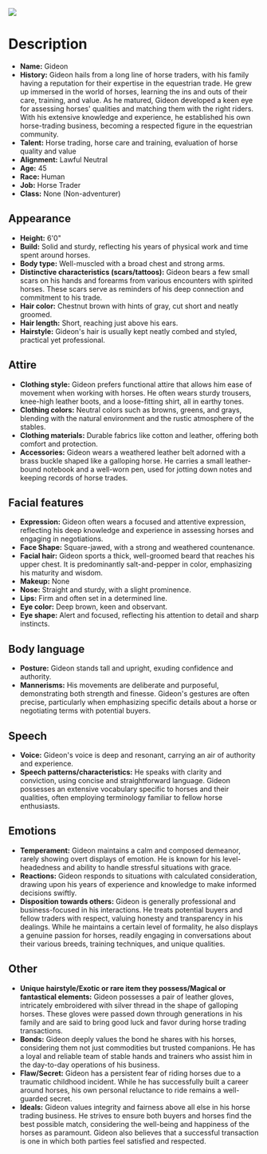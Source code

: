 ![](https://i.imgur.com/iTbJYBM.png)

# Description

- **Name:** Gideon
- **History:** Gideon hails from a long line of horse traders, with his family having a reputation for their expertise in the equestrian trade. He grew up immersed in the world of horses, learning the ins and outs of their care, training, and value. As he matured, Gideon developed a keen eye for assessing horses' qualities and matching them with the right riders. With his extensive knowledge and experience, he established his own horse-trading business, becoming a respected figure in the equestrian community.
- **Talent:** Horse trading, horse care and training, evaluation of horse quality and value
- **Alignment:** Lawful Neutral
- **Age:** 45
- **Race:** Human
- **Job:** Horse Trader
- **Class:** None (Non-adventurer)

## Appearance

- **Height:** 6'0"
- **Build:** Solid and sturdy, reflecting his years of physical work and time spent around horses.
- **Body type:** Well-muscled with a broad chest and strong arms.
- **Distinctive characteristics (scars/tattoos):** Gideon bears a few small scars on his hands and forearms from various encounters with spirited horses. These scars serve as reminders of his deep connection and commitment to his trade.
- **Hair color:** Chestnut brown with hints of gray, cut short and neatly groomed.
- **Hair length:** Short, reaching just above his ears.
- **Hairstyle:** Gideon's hair is usually kept neatly combed and styled, practical yet professional.

## Attire

- **Clothing style:** Gideon prefers functional attire that allows him ease of movement when working with horses. He often wears sturdy trousers, knee-high leather boots, and a loose-fitting shirt, all in earthy tones.
- **Clothing colors:** Neutral colors such as browns, greens, and grays, blending with the natural environment and the rustic atmosphere of the stables.
- **Clothing materials:** Durable fabrics like cotton and leather, offering both comfort and protection.
- **Accessories:** Gideon wears a weathered leather belt adorned with a brass buckle shaped like a galloping horse. He carries a small leather-bound notebook and a well-worn pen, used for jotting down notes and keeping records of horse trades.

## Facial features

- **Expression:** Gideon often wears a focused and attentive expression, reflecting his deep knowledge and experience in assessing horses and engaging in negotiations.
- **Face Shape:** Square-jawed, with a strong and weathered countenance.
- **Facial hair:** Gideon sports a thick, well-groomed beard that reaches his upper chest. It is predominantly salt-and-pepper in color, emphasizing his maturity and wisdom.
- **Makeup:** None
- **Nose:** Straight and sturdy, with a slight prominence.
- **Lips:** Firm and often set in a determined line.
- **Eye color:** Deep brown, keen and observant.
- **Eye shape:** Alert and focused, reflecting his attention to detail and sharp instincts.

## Body language

- **Posture:** Gideon stands tall and upright, exuding confidence and authority.
- **Mannerisms:** His movements are deliberate and purposeful, demonstrating both strength and finesse. Gideon's gestures are often precise, particularly when emphasizing specific details about a horse or negotiating terms with potential buyers.

## Speech

- **Voice:** Gideon's voice is deep and resonant, carrying an air of authority and experience.
- **Speech patterns/characteristics:** He speaks with clarity and conviction, using concise and straightforward language. Gideon possesses an extensive vocabulary specific to horses and their qualities, often employing terminology familiar to fellow horse enthusiasts.

## Emotions

- **Temperament:** Gideon maintains a calm and composed demeanor, rarely showing overt displays of emotion. He is known for his level-headedness and ability to handle stressful situations with grace.
- **Reactions:** Gideon responds to situations with calculated consideration, drawing upon his years of experience and knowledge to make informed decisions swiftly.
- **Disposition towards others:** Gideon is generally professional and business-focused in his interactions. He treats potential buyers and fellow traders with respect, valuing honesty and transparency in his dealings. While he maintains a certain level of formality, he also displays a genuine passion for horses, readily engaging in conversations about their various breeds, training techniques, and unique qualities.

## Other

- **Unique hairstyle/Exotic or rare item they possess/Magical or fantastical elements:** Gideon possesses a pair of leather gloves, intricately embroidered with silver thread in the shape of galloping horses. These gloves were passed down through generations in his family and are said to bring good luck and favor during horse trading transactions.
- **Bonds:** Gideon deeply values the bond he shares with his horses, considering them not just commodities but trusted companions. He has a loyal and reliable team of stable hands and trainers who assist him in the day-to-day operations of his business.
- **Flaw/Secret:** Gideon has a persistent fear of riding horses due to a traumatic childhood incident. While he has successfully built a career around horses, his own personal reluctance to ride remains a well-guarded secret.
- **Ideals:** Gideon values integrity and fairness above all else in his horse trading business. He strives to ensure both buyers and horses find the best possible match, considering the well-being and happiness of the horses as paramount. Gideon also believes that a successful transaction is one in which both parties feel satisfied and respected.